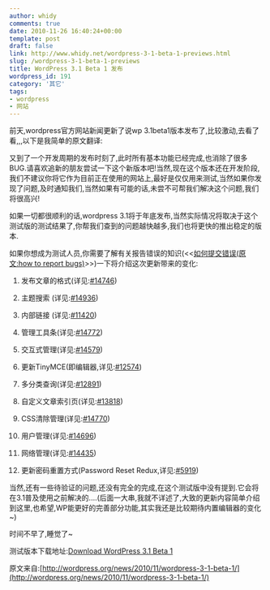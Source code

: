 ```yaml
---
author: whidy
comments: true
date: 2010-11-26 16:40:24+00:00
template: post
draft: false
link: http://www.whidy.net/wordpress-3-1-beta-1-previews.html
slug: /wordpress-3-1-beta-1-previews
title: WordPress 3.1 Beta 1 发布
wordpress_id: 191
category: '其它'
tags:
- wordpress
- 网站
---
```


前天,wordpress官方网站新闻更新了说wp 3.1beta1版本发布了,比较激动,去看了看,,,以下是我简单的原文翻译:

又到了一个开发周期的发布时刻了,此时所有基本功能已经完成,也消除了很多BUG.请喜欢追新的朋友尝试一下这个新版本吧!当然,现在这个版本还在开发阶段,我们不建议你将它作为目前正在使用的网站上,最好是仅仅用来测试,当然如果你发现了问题,及时通知我们,当然如果有可能的话,未尝不可帮我们解决这个问题,我们将很高兴!

如果一切都很顺利的话,wordpress 3.1将于年底发布,当然实际情况将取决于这个测试版的测试结果了,你帮我们查到的问题越快越多,我们也将更快的推出稳定的版本.

如果你想成为测试人员,你需要了解有关报告错误的知识(<<[如何提交错误(原文:how to report bugs)](http://codex.wordpress.org/Reporting_Bugs)>>)一下将介绍这次更新带来的变化:



	
  1. 发布文章的格式(详见:[#14746](http://core.trac.wordpress.org/ticket/14746))

	
  2. 主题搜索 (详见:[#14936](http://core.trac.wordpress.org/ticket/14936))

	
  3. 内部链接 (详见:[#11420](http://core.trac.wordpress.org/ticket/11420))

	
  4. 管理工具条(详见:[#14772](http://core.trac.wordpress.org/ticket/14772))

	
  5. 交互式管理(详见:[#14579](http://core.trac.wordpress.org/ticket/14579))

	
  6. 更新TinyMCE(即编辑器,详见:[#12574](http://core.trac.wordpress.org/ticket/12574))

	
  7. 多分类查询(详见:[#12891](http://core.trac.wordpress.org/ticket/12891))

	
  8. 自定义文章索引页(详见:[#13818](http://core.trac.wordpress.org/ticket/13818))

	
  9. CSS清除管理(详见:[#14770](http://core.trac.wordpress.org/ticket/14770))

	
  10. 用户管理(详见:[#14696](http://core.trac.wordpress.org/ticket/14696))

	
  11. 网络管理(详见:[#14435](http://core.trac.wordpress.org/ticket/14435))

	
  12. 更新密码重置方式(Password Reset Redux,详见:[#5919](http://core.trac.wordpress.org/ticket/5919))


当然,还有一些待验证的问题,还没有完全的完成,在这个测试版中没有提到.它会将在3.1普及使用之前解决的....(后面一大串,我就不详述了,大致的更新内容简单介绍到这里,也希望,WP能更好的完善部分功能,其实我还是比较期待内置编辑器的变化~)

时间不早了,睡觉了~

测试版本下载地址:[Download WordPress 3.1 Beta 1](http://wordpress.org/wordpress-3.1-beta1.zip)

原文来自:[http://wordpress.org/news/2010/11/wordpress-3-1-beta-1/](http://wordpress.org/news/2010/11/wordpress-3-1-beta-1/)

